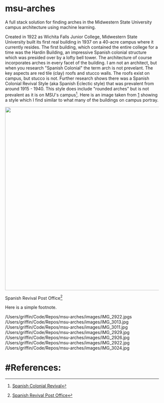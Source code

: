 # msu-arches
A full stack solution for finding arches in the Midwestern State University campus architecture using machine learning. 


Created in 1922 as Wichita Falls Junior College, Midwestern State University built its first real building 
in 1937 on a 40-acre campus where it currently resides. The first building, which contained the entire college for a time was the Hardin Building, an impressive Spanish colonial structure which was presided over by a lofty bell tower. The architecture of course incorporates arches in every facet of the building. I am not an architect, but when you research "Spanish Colonial" the term arch is not prevelant. The key aspects are red tile (clay) roofs and stucco walls. The roofs exist on campus, but stucco is not. Further research shows there was a Spanish Colonial Revival Style (aka Spanish Eclectic style) that was prevalent from around 1915 - 1940. This style does include "rounded arches" but is not prevalent as it is on MSU's campus[^1]. Here is an image taken from [1](http://www.phmc.state.pa.us/portal/communities/architecture/styles/spanish-colonial-revival.html) showing a style which I find similar to what many of the buildings on campus portray. 

<p style="align:center">
<img src="http://www.phmc.state.pa.us/portal/communities/architecture/images/spanishcolrevival_postofficeatsayre_bradford_800px.jpg" width="600"></p>

Spanish Revival Post Office[^2]


Here is a simple footnote.

/Users/griffin/Code/Repos/msu-arches/images/IMG_2922.jpgs
/Users/griffin/Code/Repos/msu-arches/images/IMG_3013.jpg
/Users/griffin/Code/Repos/msu-arches/images/IMG_3011.jpg
/Users/griffin/Code/Repos/msu-arches/images/IMG_2929.jpg
/Users/griffin/Code/Repos/msu-arches/images/IMG_2926.jpg
/Users/griffin/Code/Repos/msu-arches/images/IMG_2922.jpg
/Users/griffin/Code/Repos/msu-arches/images/IMG_3024.jpg


# #References: 

[^1]: [Spanish Colonial Revival](http://www.phmc.state.pa.us/portal/communities/architecture/styles/spanish-colonial-revival.html)
[^2]: [Spanish Revival Post Office](http://www.phmc.state.pa.us/portal/communities/architecture/images/spanishcolrevival_postofficeatsayre_bradford_800px.jpg)
